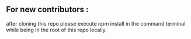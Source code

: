 ## For new contributors :
after cloning this repo please execute npm install in the command terminal while being in the root of this repo locally.
